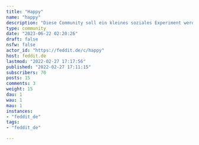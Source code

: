 ```yaml
---
title: "Happy" 
name: "happy"
description: "Diese Community soll ein kleines soziales Experiment werden. Sie ist als Ablenkung zu all den negativen Nachrichten gedacht und sollte deshalb nur Beiträge beinhalten, die euch und andere glücklich machen."
type: community
date: "2023-06-22 02:20:26"
draft: false
nsfw: false
actor_id: "https://feddit.de/c/happy"
host: feddit.de
lastmod: "2022-02-27 17:17:56"
published: "2022-02-27 17:11:15"
subscribers: 70
posts: 15
comments: 3
weight: 15
dau: 1
wau: 1
mau: 1
instances:
- "feddit_de"
tags: 
- "feddit_de"

---
```

